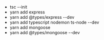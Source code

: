 - tsc --init
- yarn add express
- yarn add @types/express --dev
- yarn add typescript nodemon ts-node --dev
- yarn add mongoose
- yarn add @types/mongoose --dev
